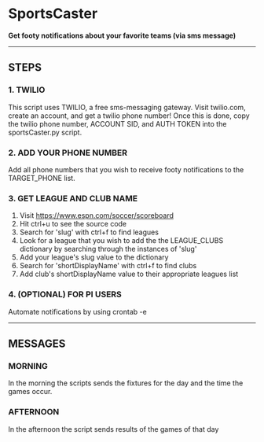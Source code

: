 # **SportsCaster**
**Get footy notifications about your favorite teams (via sms message)**

---
## STEPS
### 1. TWILIO
This script uses TWILIO, a free sms-messaging gateway. Visit twilio.com, create an account, and get a twilio phone number! Once this is done, copy the twilio phone number, ACCOUNT SID, and AUTH TOKEN into the sportsCaster.py script.

### 2. ADD YOUR PHONE NUMBER
Add all phone numbers that you wish to receive footy notifications to the TARGET_PHONE list.

### 3. GET LEAGUE AND CLUB NAME
  1. Visit https://www.espn.com/soccer/scoreboard
  2. Hit ctrl+u to see the source code
  3. Search for 'slug' with ctrl+f to find leagues
  4. Look for a league that you wish to add the the LEAGUE_CLUBS dictionary by searching through the instances of 'slug'
  5. Add your league's slug value to the dictionary
  6. Search for 'shortDisplayName' with ctrl+f to find clubs
  7. Add club's shortDisplayName value to their appropriate leagues list
  
### 4. (OPTIONAL) FOR PI USERS
Automate notifications by using crontab -e 

---
## MESSAGES
### MORNING
In the morning the scripts sends the fixtures for the day and the time the games occur.
### AFTERNOON 
In the afternoon the script sends results of the games of that day
